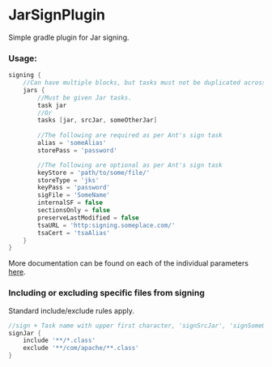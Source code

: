 # JarSignPlugin
Simple gradle plugin for Jar signing.

### Usage:
```groovy
signing {
    //Can have multiple blocks, but tasks must not be duplicated across them
    jars {
        //Must be given Jar tasks.
        task jar
        //Or
        tasks [jar, srcJar, someOtherJar]        
        
        //The following are required as per Ant's sign task
        alias = 'someAlias'
        storePass = 'password'

        //The following are optional as per Ant's sign task
        keyStore = 'path/to/some/file/'
        storeType = 'jks'
        keyPass = 'password'
        sigFile = 'SomeName'
        internalSF = false
        sectionsOnly = false
        preserveLastModified = false
        tsaURL = 'http:signing.someplace.com/'
        tsaCert = 'tsaAlias'
    }
}
```
More documentation can be found on each of the individual parameters [here](https://ant.apache.org/manual/Tasks/signjar.html).

### Including or excluding specific files from signing
Standard include/exclude rules apply.
```groovy
//sign + Task name with upper first character, 'signSrcJar', 'signSomeOtherJar'
signJar {
    include '**/*.class'
    exclude '**/com/apache/**.class'
}
```
